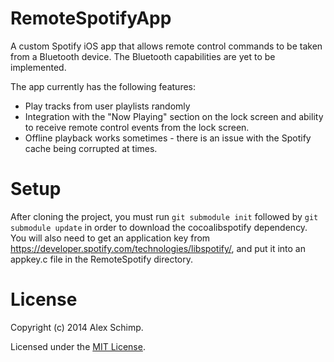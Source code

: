 RemoteSpotifyApp
================

A custom Spotify iOS app that allows remote control commands to be taken from a Bluetooth device. The Bluetooth capabilities are yet to be implemented.

The app currently has the following features:
 - Play tracks from user playlists randomly
 - Integration with the "Now Playing" section on the lock screen and ability to receive remote control events from the lock screen.
 - Offline playback works sometimes - there is an issue with the Spotify cache being corrupted at times.
 
Setup
===============

After cloning the project, you must run `git submodule init` followed by `git submodule update` in order to download the cocoalibspotify dependency. You will also need to get an application key from https://developer.spotify.com/technologies/libspotify/, and put it into an appkey.c file in the RemoteSpotify directory.

License
================

Copyright (c) 2014 Alex Schimp.

Licensed under the [MIT License](http://opensource.org/licenses/MIT).
